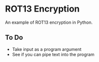 # ROT13 Encryption
An example of ROT13 encryption in Python. 

## To Do
- Take input as a program argument 
- See if you can pipe text into the program
